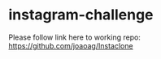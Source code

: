 # instagram-challenge
Please follow link here to working repo: https://github.com/joaoag/Instaclone
